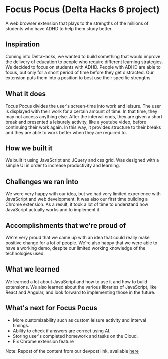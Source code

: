 # Focus Pocus (Delta Hacks 6 project)
A web browser extension that plays to the strengths of the millions of students who have ADHD to help them study better.


## Inspiration
Coming into DeltaHacks, we wanted to build something that would improve the delivery of education to people who require different learning strategies. We decided to focus on students with ADHD. People with ADHD are able to focus, but only for a short period of time before they get distracted. Our extension puts them into a position to best use their specific strengths.

## What it does
Focus Pocus divides the user's screen-time into work and leisure. The user is displayed with their work for a certain amount of time. In that time, they may not access anything else. After the interval ends, they are given a short break and presented a leisurely activity, like a youtube video, before continuing their work again. In this way, it provides structure to their breaks and they are able to work better when they are required to.

## How we built it
We built it using JavaScript and JQuery and css grid. Was designed with a simple UI in order to increase productivity and learning.

## Challenges we ran into
We were very happy with our idea, but we had very limited experience with JavaScript and web development. It was also our first time building a Chrome extension. As a result, it took a lot of time to understand how JavaScript actually works and to implement it.

## Accomplishments that we're proud of
We're very proud that we came up with an idea that could really make positive change for a lot of people. We're also happy that we were able to have a working demo, despite our limited working knowledge of the technologies used.

## What we learned
We learned a lot about JavaScript and how to use it and how to build extensions. We also learned about the various libraries of JavaScript, like React and Angular, and look forward to implementing those in the future.

## What's next for Focus Pocus
* More customizability such as custom leisure activity and interval timings. 
* Ability to check if answers are correct using AI. 
* Storing user's completed homework and tasks on the Cloud. 
* Fix Chrome extension feature

 Note: Repost of the content from our devpost link, available [here](https://devpost.com/software/focus-pocus-sawu17)
